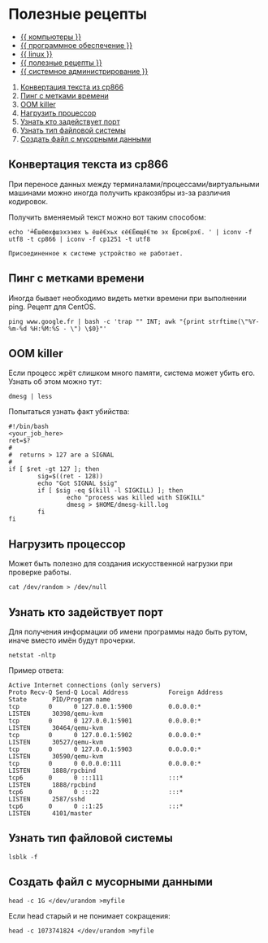 # Полезные рецепты





- [{{ компьютеры }}](../../__tags/kompytery.md)
- [{{ программное обеспечение }}](../../__tags/programmnoe_obespechenie.md)
- [{{ linux }}](../../__tags/linux.md)
- [{{ полезные рецепты }}](../../__tags/poleznye_retsepty.md)
- [{{ системное администрирование }}](../../__tags/sistemnoe_administrirovanie.md)


1. [Конвертация текста из cp866](#Конвертация-текста-из-cp866)
1. [Пинг с метками времени](#Пинг-с-метками-времени)
1. [OOM killer](#OOM-killer)
1. [Нагрузить процессор](#Нагрузить-процессор)
1. [Узнать кто задействует порт](#Узнать-кто-задействует-порт)
1. [Узнать тип файловой системы](#Узнать-тип-файловой-системы)
1. [Создать файл с мусорными данными](#Создать-файл-с-мусорными-данными)

## Конвертация текста из cp866

При переносе данных между терминалами/процессами/виртуальными машинами можно
иногда получить кракозябры из-за различия кодировок.

Получить вменяемый текст можно вот таким способом:

```shell
echo '╧Ёшёюхфшэхээюх ъ ёшёЄхьх єёЄЁющёЄтю эх ЁрсюЄрхЄ. ' | iconv -f utf8 -t cp866 | iconv -f cp1251 -t utf8
```

```shell
Присоединенное к системе устройство не работает.
```

## Пинг с метками времени

Иногда бывает необходимо видеть метки времени при выполнении ping. Рецепт для
CentOS.

```shell
ping www.google.fr | bash -c 'trap "" INT; awk "{print strftime(\"%Y-%m-%d %H:%M:%S - \") \$0}"'
```

## OOM killer

Если процесс жрёт слишком много памяти, система может убить его. Узнать об этом
можно тут:

```shell
dmesg | less
```

Попытаться узнать факт убийства:

```shell
#!/bin/bash
<your_job_here>
ret=$?
#
#  returns > 127 are a SIGNAL
#
if [ $ret -gt 127 ]; then
        sig=$((ret - 128))
        echo "Got SIGNAL $sig"
        if [ $sig -eq $(kill -l SIGKILL) ]; then
                echo "process was killed with SIGKILL"
                dmesg > $HOME/dmesg-kill.log
        fi
fi
```

## Нагрузить процессор

Может быть полезно для создания искусственной нагрузки при проверке работы.

```shell
cat /dev/random > /dev/null
```

## Узнать кто задействует порт

Для получения информации об имени программы надо быть рутом, иначе вместо имён
будут прочерки.

```shell
netstat -nltp
```

Пример ответа:

```shell
Active Internet connections (only servers)
Proto Recv-Q Send-Q Local Address           Foreign Address         State       PID/Program name
tcp        0      0 127.0.0.1:5900          0.0.0.0:*               LISTEN      30398/qemu-kvm
tcp        0      0 127.0.0.1:5901          0.0.0.0:*               LISTEN      30464/qemu-kvm
tcp        0      0 127.0.0.1:5902          0.0.0.0:*               LISTEN      30527/qemu-kvm
tcp        0      0 127.0.0.1:5903          0.0.0.0:*               LISTEN      30590/qemu-kvm
tcp        0      0 0.0.0.0:111             0.0.0.0:*               LISTEN      1888/rpcbind
tcp6       0      0 :::111                  :::*                    LISTEN      1888/rpcbind
tcp6       0      0 :::22                   :::*                    LISTEN      2587/sshd
tcp6       0      0 ::1:25                  :::*                    LISTEN      4101/master
```

## Узнать тип файловой системы

```shell
lsblk -f
```

## Создать файл с мусорными данными

```shell
head -c 1G </dev/urandom >myfile
```

Если head старый и не понимает сокращения:

```shell
head -c 1073741824 </dev/urandom >myfile
```
